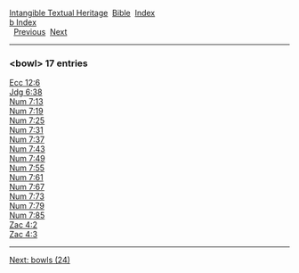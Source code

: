 [Intangible Textual Heritage](../../index)  [Bible](../index) 
[Index](index)   
[b Index](_b_)  
  [Previous](c01626)  [Next](c01628) 

------------------------------------------------------------------------

### &lt;bowl&gt; 17 entries

[Ecc 12:6](../kjv/ecc012.htm#006)  
[Jdg 6:38](../kjv/jdg006.htm#038)  
[Num 7:13](../kjv/num007.htm#013)  
[Num 7:19](../kjv/num007.htm#019)  
[Num 7:25](../kjv/num007.htm#025)  
[Num 7:31](../kjv/num007.htm#031)  
[Num 7:37](../kjv/num007.htm#037)  
[Num 7:43](../kjv/num007.htm#043)  
[Num 7:49](../kjv/num007.htm#049)  
[Num 7:55](../kjv/num007.htm#055)  
[Num 7:61](../kjv/num007.htm#061)  
[Num 7:67](../kjv/num007.htm#067)  
[Num 7:73](../kjv/num007.htm#073)  
[Num 7:79](../kjv/num007.htm#079)  
[Num 7:85](../kjv/num007.htm#085)  
[Zac 4:2](../kjv/zac004.htm#002)  
[Zac 4:3](../kjv/zac004.htm#003)  

------------------------------------------------------------------------

[Next: bowls (24)](c01628)
